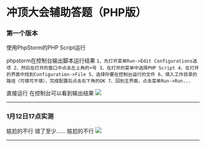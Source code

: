 # 冲顶大会辅助答题（PHP版）

### 第一个版本
使用PhpStorm的PHP Script运行

phpstorm在控制台输出脚本运行结果
`1、先打开菜单Run->Edit Configurations选项
2、然后在打开的窗口中点击左上角的+号
3、在打开的菜单中选择PHP Script
4、在打开的界面中找到Configuration->File
5、选择你要在控制台运行的文件
6、填入工作目录的路径（可填可不填），完成配置后点击右下角的OK
7、回到主界面，点击菜单Run->Run...`

直接运行
在控制台可以看到输出结果
![](https://github.com/xbw12138/ChongDingDaHui/blob/master/image/QQ20180112-164550%402x.png)

-------
### 1月12日17点实测
尴尬的不行
错了至少……
尴尬的不行
![](https://github.com/xbw12138/ChongDingDaHui/blob/master/image/QQ20180112-173220@2x.png)

-------




